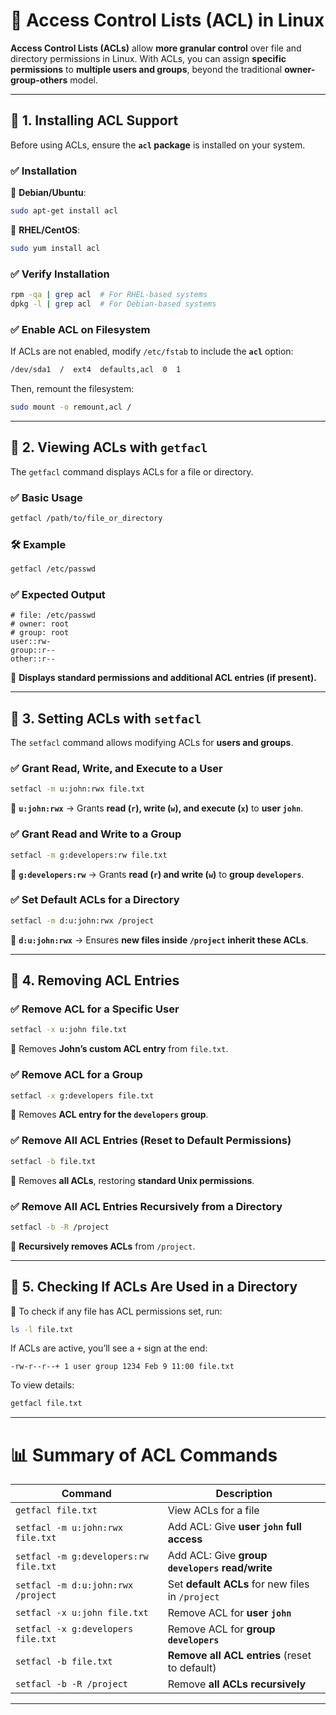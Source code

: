 # 🔐 **Access Control Lists (ACL) in Linux**  

**Access Control Lists (ACLs)** allow **more granular control** over file and directory permissions in Linux. With ACLs, you can assign **specific permissions** to **multiple users and groups**, beyond the traditional **owner-group-others** model.

---

## 📌 **1. Installing ACL Support**  

Before using ACLs, ensure the **`acl` package** is installed on your system.

### ✅ **Installation**  

🔹 **Debian/Ubuntu**:  
```bash
sudo apt-get install acl
```
🔹 **RHEL/CentOS**:  
```bash
sudo yum install acl
```

### ✅ **Verify Installation**  
```bash
rpm -qa | grep acl  # For RHEL-based systems
dpkg -l | grep acl  # For Debian-based systems
```

### ✅ **Enable ACL on Filesystem**  
If ACLs are not enabled, modify `/etc/fstab` to include the **`acl`** option:  
```bash
/dev/sda1  /  ext4  defaults,acl  0  1
```
Then, remount the filesystem:
```bash
sudo mount -o remount,acl /
```

---

## 📌 **2. Viewing ACLs with `getfacl`**  

The `getfacl` command displays ACLs for a file or directory.

### ✅ **Basic Usage**  
```bash
getfacl /path/to/file_or_directory
```

### 🛠 **Example**  
```bash
getfacl /etc/passwd
```
### ✅ **Expected Output**  
```
# file: /etc/passwd
# owner: root
# group: root
user::rw-
group::r--
other::r--
```
🔹 **Displays standard permissions and additional ACL entries (if present).**

---

## 📌 **3. Setting ACLs with `setfacl`**  

The `setfacl` command allows modifying ACLs for **users and groups**.

### ✅ **Grant Read, Write, and Execute to a User**  
```bash
setfacl -m u:john:rwx file.txt
```
🔹 **`u:john:rwx`** → Grants **read (`r`), write (`w`), and execute (`x`)** to **user `john`**.

### ✅ **Grant Read and Write to a Group**  
```bash
setfacl -m g:developers:rw file.txt
```
🔹 **`g:developers:rw`** → Grants **read (`r`) and write (`w`)** to **group `developers`**.

### ✅ **Set Default ACLs for a Directory**  
```bash
setfacl -m d:u:john:rwx /project
```
🔹 **`d:u:john:rwx`** → Ensures **new files inside `/project` inherit these ACLs**.

---

## 📌 **4. Removing ACL Entries**  

### ✅ **Remove ACL for a Specific User**  
```bash
setfacl -x u:john file.txt
```
🔹 Removes **John’s custom ACL entry** from `file.txt`.

### ✅ **Remove ACL for a Group**  
```bash
setfacl -x g:developers file.txt
```
🔹 Removes **ACL entry for the `developers` group**.

### ✅ **Remove All ACL Entries (Reset to Default Permissions)**  
```bash
setfacl -b file.txt
```
🔹 Removes **all ACLs**, restoring **standard Unix permissions**.

### ✅ **Remove All ACL Entries Recursively from a Directory**  
```bash
setfacl -b -R /project
```
🔹 **Recursively removes ACLs** from `/project`.

---

## 📌 **5. Checking If ACLs Are Used in a Directory**  

🔹 To check if any file has ACL permissions set, run:
```bash
ls -l file.txt
```
If ACLs are active, you’ll see a `+` sign at the end:
```
-rw-r--r--+ 1 user group 1234 Feb 9 11:00 file.txt
```

To view details:
```bash
getfacl file.txt
```

---

# 📊 **Summary of ACL Commands**  

| **Command** | **Description** |
|------------|----------------|
| `getfacl file.txt` | View ACLs for a file |
| `setfacl -m u:john:rwx file.txt` | Add ACL: Give **user `john` full access** |
| `setfacl -m g:developers:rw file.txt` | Add ACL: Give **group `developers` read/write** |
| `setfacl -m d:u:john:rwx /project` | Set **default ACLs** for new files in `/project` |
| `setfacl -x u:john file.txt` | Remove ACL for **user `john`** |
| `setfacl -x g:developers file.txt` | Remove ACL for **group `developers`** |
| `setfacl -b file.txt` | **Remove all ACL entries** (reset to default) |
| `setfacl -b -R /project` | Remove **all ACLs recursively** |

---
